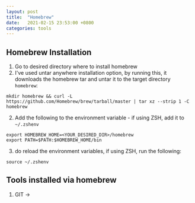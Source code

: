 ```yaml
---
layout: post
title:  "Homebrew"
date:   2021-02-15 23:53:00 +0800
categories: tools
---
```

## Homebrew Installation
1. Go to desired directory where to install homebrew
1. I've used untar anywhere installation option, by running this, it downloads the homebrew tar and untar it to the target directory `homebrew`:
```
mkdir homebrew && curl -L https://github.com/Homebrew/brew/tarball/master | tar xz --strip 1 -C homebrew
```
2. Add the following to the environment variable - if using ZSH, add it to `~/.zshenv`
```
export HOMEBREW_HOME=<YOUR_DESIRED_DIR>/homebrew
export PATH=$PATH:$HOMEBREW_HOME/bin
```
3. do reload the environment variables, if using ZSH, run the following:
```
source ~/.zshenv
```

## Tools installed via homebrew
1. GIT -> 